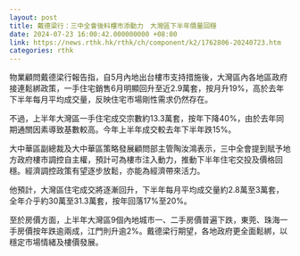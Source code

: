 ```yaml
---
layout: post
title: 戴德梁行：三中全會後料樓市添動力　大灣區下半年價量回穩
date: 2024-07-23 16:00:42.000000000 +08:00
link: https://news.rthk.hk/rthk/ch/component/k2/1762806-20240723.htm
categories: rthk
---
```


物業顧問戴德梁行報告指，自5月內地出台樓市支持措施後，大灣區內各地區政府接連鬆綁政策，一手住宅銷售6月明顯回升至近2.9萬套，按月升19%，高於去年下半年每月平均成交量，反映住宅市場剛性需求仍然存在。

不過，上半年大灣區一手住宅成交宗數約13.3萬套，按年下降40%，由於去年同期通關因素導致基數較高。今年上半年成交較去年下半年跌15%。

大中華區副總裁及大中華區策略發展顧問部主管陶汝鴻表示，三中全會提到賦予地方政府樓市調控自主權，預計可為樓市注入動力，推動下半年住宅交投及價格回穩。經濟調控政策有望逐步放鬆，亦能為經濟帶來活力。

他預計，大灣區住宅成交將逐漸回升，下半年每月平均成交量約2.8萬至3萬套，全年介乎約30萬至31.3萬套，按年回落17%至20%。

至於房價方面，上半年大灣區9個內地城市一、二手房價普遍下跌，東莞、珠海一手房價按年跌逾兩成，江門則升逾2%。戴德梁行期望，各地政府更全面鬆綁，以穩定市場情緒及樓價發展。
